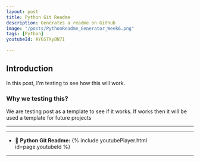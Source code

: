 ```yaml
---
layout: post
title: Python Git Readme
description: Generates a readme on Github
image: "/posts/PythonReadme_Generator_Week6.png"
tags: [Python]
youtubeId: AYGSTXyBN7I

---
```


## Introduction

In this post, I'm testing to see how this will work.

### Why we testing this?

We are testing post as a template to see if it works. If works then it will be used a template for future projects

---

---
- 📌 **Python Git Readme:** 
{% include youtubePlayer.html id=page.youtubeId %}

---
